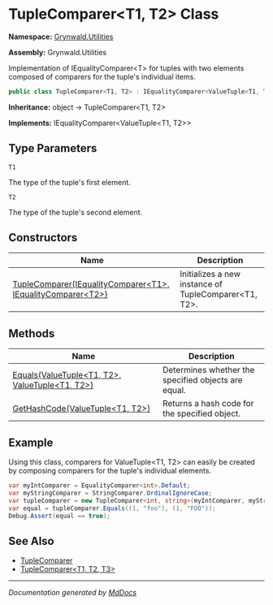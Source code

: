 ﻿# TupleComparer\<T1, T2\> Class

**Namespace:** [Grynwald.Utilities](../index.md)

**Assembly:** Grynwald.Utilities

Implementation of IEqualityComparer\<T\> for tuples with two elements composed of comparers for the tuple's individual items.

```csharp
public class TupleComparer<T1, T2> : IEqualityComparer<ValueTuple<T1, T2>>
```

**Inheritance:** object → TupleComparer\<T1, T2\>

**Implements:** IEqualityComparer\<ValueTuple\<T1, T2\>\>

## Type Parameters

`T1`

The type of the tuple's first element.

`T2`

The type of the tuple's second element.

## Constructors

| Name                                                                                     | Description                                            |
| ---------------------------------------------------------------------------------------- | ------------------------------------------------------ |
| [TupleComparer(IEqualityComparer\<T1\>, IEqualityComparer\<T2\>)](constructors/index.md) | Initializes a new instance of TupleComparer\<T1, T2\>. |

## Methods

| Name                                                                    | Description                                         |
| ----------------------------------------------------------------------- | --------------------------------------------------- |
| [Equals(ValueTuple\<T1, T2\>, ValueTuple\<T1, T2\>)](methods/Equals.md) | Determines whether the specified objects are equal. |
| [GetHashCode(ValueTuple\<T1, T2\>)](methods/GetHashCode.md)             | Returns a hash code for the specified object.       |

## Example

Using this class, comparers for ValueTuple\<T1, T2\> can easily be created by composing comparers for the tuple's individual elements.

```csharp
var myIntComparer = EqualityComparer<int>.Default;
var myStringComparer = StringComparer.OrdinalIgnoreCase;
var tupleComparer = new TupleComparer<int, string>(myIntComparer, myStringComparer);
var equal = tupleComparer.Equals((1, "foo"), (1, "FOO"));
Debug.Assert(equal == true);
```

## See Also

- [TupleComparer](../TupleComparer/index.md)
- [TupleComparer\<T1, T2, T3\>](../TupleComparer-3/index.md)

___

*Documentation generated by [MdDocs](https://github.com/ap0llo/mddocs)*
